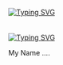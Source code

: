 [![Typing SVG](https://readme-typing-svg.herokuapp.com?font=Fira+Code&size=40&duration=1000&pause=1000&color=F70000&vCenter=true&repeat=false&width=650&height=200&lines=Hi+There%F0%9F%91%8B+My+Name+Is+Lukas+;I+love+Gaming+and+Biking)](https://git.io/typing-svg)
<br />
<br />
<br />
<a href="https://git.io/typing-svg"><img src="https://readme-typing-svg.herokuapp.com?font=Fira+Code&size=30&duration=500&pause=50&color=F70000&multiline=true&repeat=false&width=700&height=500&lines=About+Me" alt="Typing SVG" /></a>

My Name ....
